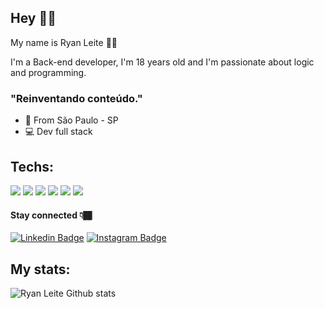 ## Hey 👋🏾

My name is Ryan Leite 👦🏾

I'm a Back-end developer, I'm 18 years old and I'm passionate about logic and programming.

### "Reinventando conteúdo."

- 📍 From São Paulo - SP
- 💻 Dev full stack


## Techs:
<p align>
<img src="https://img.shields.io/badge/Python-FFD43B?style=for-the-badge&logo=python&logoColor=black"/>
<img src="https://img.shields.io/badge/HTML5-E34F26?style=for-the-badge&logo=html5&logoColor=black"/>
<img src="https://img.shields.io/badge/CSS-239120?&style=for-the-badge&logo=css3&logoColor=black" />
<img src="https://img.shields.io/badge/JavaScript-F7DF1E?style=for-the-badge&logo=javascript&logoColor=black" />
<img src="https://img.shields.io/badge/React-20232A?style=for-the-badge&logo=react&logoColor=61DAFB`" />
<img src="https://img.shields.io/badge/Node.js-43853D?style=for-the-badge&logo=node-dot-js&logoColor=white" />
</p>

#### Stay connected 👇🏾

[![Linkedin Badge](https://img.shields.io/badge/-LinkedIn-black?style=flat-square&logo=Linkedin&logoColor=white&link=https://www.linkedin.com/in/ryan-leite-520090205/)](https://www.linkedin.com/in/ryan-leite-520090205/) [![Instagram Badge](https://img.shields.io/badge/-Instagram-black?style=flat-square&logo=Instagram&logoColor=white&link=https://www.instagram.com/oryanleite/)](https://www.instagram.com/oryanleite/)

## My stats: 

![Ryan Leite Github stats](https://github-readme-stats.vercel.app/api?username=oryanleite&show_icons=true&theme=dark)

